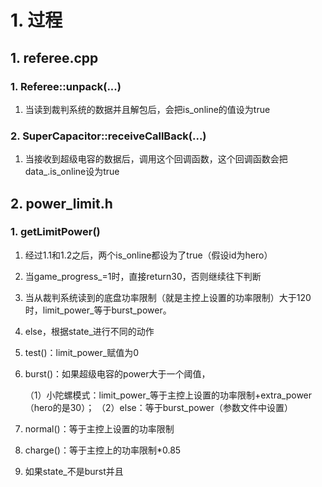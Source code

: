 # 1. 过程

## 1. referee.cpp

### 1. Referee::unpack(...)

1. 当读到裁判系统的数据并且解包后，会把is_online的值设为true

### 2. SuperCapacitor::receiveCallBack(...)

1. 当接收到超级电容的数据后，调用这个回调函数，这个回调函数会把data_.is_online设为true

## 2. power_limit.h

### 1. getLimitPower()

1. 经过1.1和1.2之后，两个is_online都设为了true（假设id为hero）

2. 当game_progress_=1时，直接return30，否则继续往下判断

3. 当从裁判系统读到的底盘功率限制（就是主控上设置的功率限制）大于120时，limit_power_等于burst_power。

4. else，根据state_进行不同的动作

5. test()：limit_power_赋值为0

6. burst()：如果超级电容的power大于一个阈值，

   （1）小陀螺模式：limit_power_等于主控上设置的功率限制+extra_power（hero的是30）；
   （2）else：等于burst_power（参数文件中设置）

7. normal()：等于主控上设置的功率限制

8. charge()：等于主控上的功率限制*0.85

9. 如果state_不是burst并且